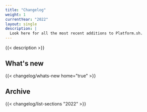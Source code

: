 ```yaml
---
title: "Changelog"
weight: 1
currentYear: "2022"
layout: single
description: |
  Look here for all the most recent additions to Platform.sh.
---
```


{{< description >}}

## What's new

{{< changelog/whats-new home="true" >}}

## Archive

{{< changelog/list-sections "2022" >}}
